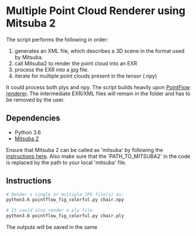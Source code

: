 # Multiple Point Cloud Renderer using Mitsuba 2

The script performs the following in order:

  1. generates an XML file, which describes a 3D scene in the format used by Mitsuba. 
  2. call Mitsuba2 to render the point cloud into an EXR
  3. process the EXR into a jpg file.
  4. iterate for multiple point clouds present in the tensor (.npy)
  
It could process both plys and npy. The script builds heavily upon [PointFlow renderer](https://github.com/zekunhao1995/PointFlowRenderer). 
The intermediate EXR/XML files will remain in the folder and has to be removed by the user. 

## Dependencies
* Python 3.6
* [Mitsuba 2](http://www.mitsuba-renderer.org/)

Ensure that Mitsuba 2 can be called as 'mitsuba' by following the [instructions here](https://mitsuba2.readthedocs.io/en/latest/src/getting_started/compiling.html#linux).
Also make sure that the 'PATH_TO_MITSUBA2' in the code is replaced by the path to your local 'mitsuba' file.

## Instructions
```bash
# Render a single or multiple JPG file(s) as:
python3.6 pointflow_fig_colorful.py chair.npy

# It could also render a ply file
python3.6 pointflow_fig_colorful.py chair.ply
```

The outputs will be saved in the same 

